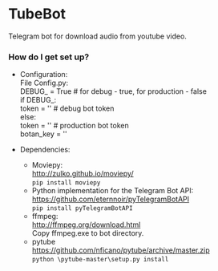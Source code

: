 # TubeBot

Telegram bot for download audio from youtube video.

### How do I get set up? ###

* Configuration:  
File Config.py:  
DEBUG_ = True # for debug - true, for production - false  
if DEBUG_:  
    token = '' # debug bot token  
else:  
    token = '' # production bot token  
    botan_key = ''  
 
* Dependencies:  
  * Moviepy:    
  http://zulko.github.io/moviepy/    
  <code>pip install moviepy</code>    
  * Python implementation for the Telegram Bot API:    
  https://github.com/eternnoir/pyTelegramBotAPI    
  <code>pip install pyTelegramBotAPI</code>  
  * ffmpeg:  
  http://ffmpeg.org/download.html  
  Copy ffmpeg.exe to bot directory.  
  * pytube  
  https://github.com/nficano/pytube/archive/master.zip  
  <code>python \pytube-master\setup.py install</code>
